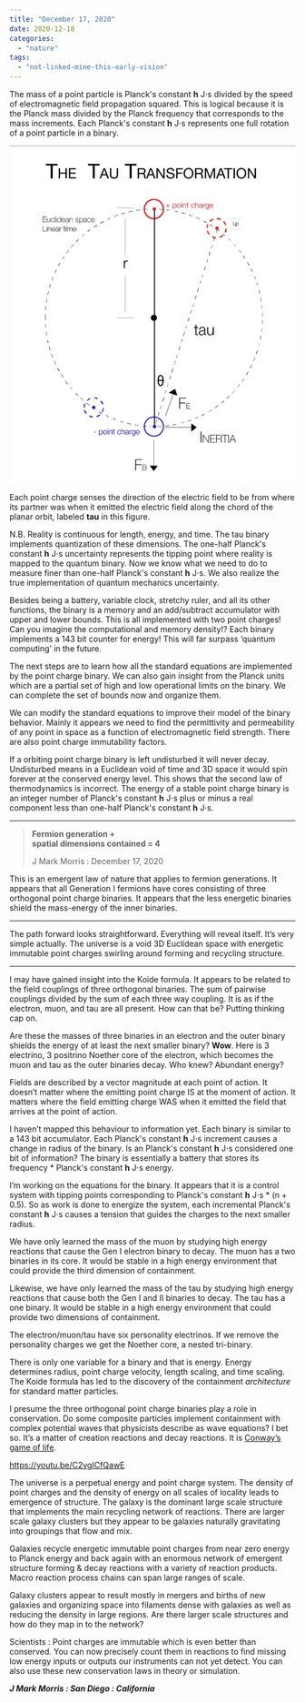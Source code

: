 ```yaml
---
title: "December 17, 2020"
date: 2020-12-18
categories: 
  - "nature"
tags: 
  - "not-linked-mine-this-early-vision"
---
```


The mass of a point particle is Planck's constant **h** J⋅s divided by the speed of electromagnetic field propagation squared. This is logical because it is the Planck mass divided by the Planck frequency that corresponds to the mass increments. Each Planck's constant **h** J⋅s represents one full rotation of a point particle in a binary.

![](images/73d52b92-760c-4c28-9792-a8422bec4bcb_1_201_a.jpeg?w=870)

Each point charge senses the direction of the electric field to be from where its partner was when it emitted the electric field along the chord of the planar orbit, labeled **tau** in this figure.

N.B. Reality is continuous for length, energy, and time. The tau binary implements quantization of these dimensions. The one-half Planck's constant **h** J⋅s uncertainty represents the tipping point where reality is mapped to the quantum binary. Now we know what we need to do to measure finer than one-half Planck's constant **h** J⋅s. We also realize the true implementation of quantum mechanics uncertainty.

Besides being a battery, variable clock, stretchy ruler, and all its other functions, the binary is a memory and an add/subtract accumulator with upper and lower bounds. This is all implemented with two point charges! Can you imagine the computational and memory density!? Each binary implements a 143 bit counter for energy! This will far surpass ‘quantum computing’ in the future.

The next steps are to learn how all the standard equations are implemented by the point charge binary. We can also gain insight from the Planck units which are a partial set of high and low operational limits on the binary. We can complete the set of bounds now and organize them.

We can modify the standard equations to improve their model of the binary behavior. Mainly it appears we need to find the permittivity and permeability of any point in space as a function of electromagnetic field strength. There are also point charge immutability factors.

If a orbiting point charge binary is left undisturbed it will never decay. Undisturbed means in a Euclidean void of time and 3D space it would spin forever at the conserved energy level. This shows that the second law of thermodynamics is incorrect. The energy of a stable point charge binary is an integer number of Planck's constant **h** J⋅s plus or minus a real component less than one-half Planck's constant **h** J⋅s.

* * *

> **Fermion generation +**  
> **spatial dimensions contained = 4**
> 
> J Mark Morris : December 17, 2020

This is an emergent law of nature that applies to fermion generations. It appears that all Generation I fermions have cores consisting of three orthogonal point charge binaries. It appears that the less energetic binaries shield the mass-energy of the inner binaries.

* * *

The path forward looks straightforward. Everything will reveal itself. It’s very simple actually. The universe is a void 3D Euclidean space with energetic immutable point charges swirling around forming and recycling structure.

* * *

I may have gained insight into the Koide formula. It appears to be related to the field couplings of three orthogonal binaries. The sum of pairwise couplings divided by the sum of each three way coupling. It is as if the electron, muon, and tau are all present. How can that be? Putting thinking cap on.

Are these the masses of three binaries in an electron and the outer binary shields the energy of at least the next smaller binary? **Wow**. Here is 3 electrino, 3 positrino Noether core of the electron, which becomes the muon and tau as the outer binaries decay. Who knew? Abundant energy?

Fields are described by a vector magnitude at each point of action. It doesn’t matter where the emitting point charge IS at the moment of action. It matters where the field emitting charge WAS when it emitted the field that arrives at the point of action.

I haven’t mapped this behaviour to information yet. Each binary is similar to a 143 bit accumulator. Each Planck's constant **h** J⋅s increment causes a change in radius of the binary. Is an Planck's constant **h** J⋅s considered one bit of information? The binary is essentially a battery that stores its frequency \* Planck's constant **h** J⋅s energy.

I’m working on the equations for the binary. It appears that it is a control system with tipping points corresponding to Planck's constant **h** J⋅s \* (n + 0.5). So as work is done to energize the system, each incremental Planck's constant **h** J⋅s causes a tension that guides the charges to the next smaller radius.

We have only learned the mass of the muon by studying high energy reactions that cause the Gen I electron binary to decay. The muon has a two binaries in its core. It would be stable in a high energy environment that could provide the third dimension of containment.

Likewise, we have only learned the mass of the tau by studying high energy reactions that cause both the Gen I and II binaries to decay. The tau has a one binary. It would be stable in a high energy environment that could provide two dimensions of containment.

The electron/muon/tau have six personality electrinos. If we remove the personality charges we get the Noether core, a nested tri-binary.

There is only one variable for a binary and that is energy. Energy determines radius, point charge velocity, length scaling, and time scaling. The Koide formula has led to the discovery of the containment _architecture_ for standard matter particles.

I presume the three orthogonal point charge binaries play a role in conservation. Do some composite particles implement containment with complex potential waves that physicists describe as wave equations? I bet so. It’s a matter of creation reactions and decay reactions. It is [Conway’s game of life](https://t.co/8QY1zaZlkf).

https://youtu.be/C2vgICfQawE

The universe is a perpetual energy and point charge system. The density of point charges and the density of energy on all scales of locality leads to emergence of structure. The galaxy is the dominant large scale structure that implements the main recycling network of reactions. There are larger scale galaxy clusters but they appear to be galaxies naturally gravitating into groupings that flow and mix.

Galaxies recycle energetic immutable point charges from near zero energy to Planck energy and back again with an enormous network of emergent structure forming & decay reactions with a variety of reaction products. Macro reaction process chains can span large ranges of scale.

Galaxy clusters appear to result mostly in mergers and births of new galaxies and organizing space into filaments dense with galaxies as well as reducing the density in large regions. Are there larger scale structures and how do they map in to the network?

Scientists : Point charges are immutable which is even better than conserved. You can now precisely count them in reactions to find missing low energy inputs or outputs our instruments can not yet detect. You can also use these new conservation laws in theory or simulation.

**_J Mark Morris : San Diego : California_**
